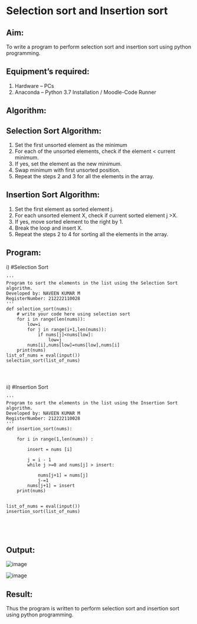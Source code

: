 # Selection sort and Insertion sort
## Aim:
To write a program to perform selection sort and insertion sort using python programming.
## Equipment’s required:
1.	Hardware – PCs
2.	Anaconda – Python 3.7 Installation / Moodle-Code Runner
## Algorithm:
## Selection Sort Algorithm:
1.	Set the first unsorted element as the minimum
2.	For each of the unsorted elements, check if the element < current minimum.
3.	If yes, set the element as the new minimum.
4.	Swap minimum with first unsorted position.
5.	Repeat the steps 2 and 3 for all the elements in the array.
## Insertion Sort Algorithm:
1.	Set the first element as sorted element j.
2.	For each unsorted element X, check if current sorted element j >X.
3.	If yes, move sorted element to the right by 1.
4.	Break the loop and insert X.
5.	Repeat the steps 2 to 4 for sorting all the elements in the array.
## Program:
i)	#Selection Sort
```
''' 
Program to sort the elements in the list using the Selection Sort algorithm.
Developed by: NAVEEN KUMAR M
RegisterNumber: 212222110028
'''
def selection_sort(nums):
    # write your code here using selection sort
    for i in range(len(nums)):
        low=i
        for j in range(i+1,len(nums)):
            if nums[j]<nums[low]:
                low=j
        nums[i],nums[low]=nums[low],nums[i]
    print(nums)
list_of_nums = eval(input())
selection_sort(list_of_nums)    




```
ii)	#Insertion Sort
```
''' 
Program to sort the elements in the list using the Insertion Sort algorithm.
Developed by: NAVEEN KUMAR M
RegisterNumber: 212222110028
'''
def insertion_sort(nums):
    
    for i in range(1,len(nums)) :
        
        insert = nums [i]
        
        j = i - 1
        while j >=0 and nums[j] > insert:
            
            nums[j+1] = nums[j]
            j-=1
        nums[j+1] = insert
    print(nums)
    
    
list_of_nums = eval(input())
insertion_sort(list_of_nums)





```

## Output:

![image](https://github.com/NAVEENMATHIVANAN/Sorting-Algorithm/assets/119394582/4f88596b-2be9-4cda-86d8-c546c04fea41)


![image](https://github.com/NAVEENMATHIVANAN/Sorting-Algorithm/assets/119394582/2f2f3d80-e00e-4686-8ab5-3e2d7c7b6b5d)


## Result:
Thus the program is written to perform selection sort and insertion sort using python programming.

